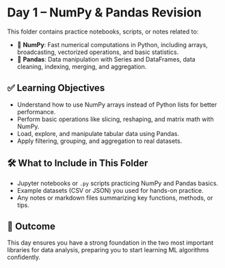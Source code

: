 
# Day 1 – NumPy & Pandas Revision

This folder contains practice notebooks, scripts, or notes related to:
- 📌 **NumPy**: Fast numerical computations in Python, including arrays, broadcasting, vectorized operations, and basic statistics.
- 📌 **Pandas**: Data manipulation with Series and DataFrames, data cleaning, indexing, merging, and aggregation.

## ✅ Learning Objectives
- Understand how to use NumPy arrays instead of Python lists for better performance.
- Perform basic operations like slicing, reshaping, and matrix math with NumPy.
- Load, explore, and manipulate tabular data using Pandas.
- Apply filtering, grouping, and aggregation to real datasets.

## 🛠️ What to Include in This Folder
- Jupyter notebooks or `.py` scripts practicing NumPy and Pandas basics.
- Example datasets (CSV or JSON) you used for hands-on practice.
- Any notes or markdown files summarizing key functions, methods, or tips.

## 🚀 Outcome
This day ensures you have a strong foundation in the two most important libraries for data analysis, preparing you to start learning ML algorithms confidently.
